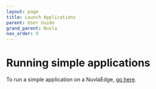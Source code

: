 ```yaml
---
layout: page
title: Launch Applications
parent: User Guide
grand_parent: Nuvla
nav_order: 9
---
```


# Running simple applications

To run a simple application on a NuvlaEdge, [go here](/tutorials/deploying-apps/first-app/).
